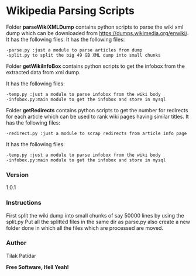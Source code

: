 # Wikipedia Parsing Scripts

Folder **parseWikiXMLDump** contains python scripts to parse the wiki xml dump which can be downloaded from https://dumps.wikimedia.org/enwiki/.
It has the following files:
It has the following files:

    -parse.py :just a module to parse articles from dump
    -split.py to split the big 49 GB XML dump into small chunks
    
Folder **getWikiInfoBox** contains python scripts to get the infobox from the extracted data from xml dump.

It has the following files:

    -temp.py :just a module to parse infobox from the wiki body
    -infobox.py:main module to get the infobox and store in mysql
    
Folder **getRedirects** contains python scripts to get the number for redirects for each article which can be used to rank wiki pages having similar titles.
It has the following files:

    -redirect.py :just a module to scrap redirects from article info page
    
It has the following files:

    -temp.py :just a module to parse infobox from the wiki body
    -infobox.py:main module to get the infobox and store in mysql

### Version
1.0.1


### Instructions

First split the wiki dump into small chunks of say 50000 lines by using the split.py
Put all the splitted files in the same dir as parse.py also create a new folder done in which all the files which are processed are moved.

### Author
Tilak Patidar

**Free Software, Hell Yeah!**
